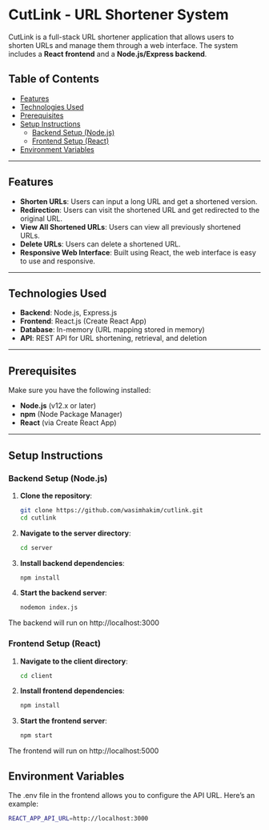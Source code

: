 # CutLink - URL Shortener System

CutLink is a full-stack URL shortener application that allows users to shorten URLs and manage them through a web interface. The system includes a **React frontend** and a **Node.js/Express backend**.

## Table of Contents

- [Features](#features)
- [Technologies Used](#technologies-used)
- [Prerequisites](#prerequisites)
- [Setup Instructions](#setup-instructions)
  - [Backend Setup (Node.js)](#backend-setup-nodejs)
  - [Frontend Setup (React)](#frontend-setup-react)
- [Environment Variables](#environment-variables)

---

## Features

- **Shorten URLs**: Users can input a long URL and get a shortened version.
- **Redirection**: Users can visit the shortened URL and get redirected to the original URL.
- **View All Shortened URLs**: Users can view all previously shortened URLs.
- **Delete URLs**: Users can delete a shortened URL.
- **Responsive Web Interface**: Built using React, the web interface is easy to use and responsive.

---

## Technologies Used

- **Backend**: Node.js, Express.js
- **Frontend**: React.js (Create React App)
- **Database**: In-memory (URL mapping stored in memory)
- **API**: REST API for URL shortening, retrieval, and deletion

---

## Prerequisites

Make sure you have the following installed:

- **Node.js** (v12.x or later)
- **npm** (Node Package Manager)
- **React** (via Create React App)

---

## Setup Instructions

### Backend Setup (Node.js)

1. **Clone the repository**:
   ```bash
   git clone https://github.com/wasimhakim/cutlink.git
   cd cutlink
2. **Navigate to the server directory**:
   ```bash
   cd server
3. **Install backend dependencies**:
   ```bash
   npm install
4. **Start the backend server**:
   ```bash
   nodemon index.js

The backend will run on http://localhost:3000

### Frontend Setup (React)

1. **Navigate to the client directory**:
   ```bash
   cd client
3. **Install frontend dependencies**:
   ```bash
   npm install
4. **Start the frontend server**:
   ```bash
   npm start

The frontend will run on http://localhost:5000

## Environment Variables

The .env file in the frontend allows you to configure the API URL. Here’s an example:
   ```bash
   REACT_APP_API_URL=http://localhost:3000